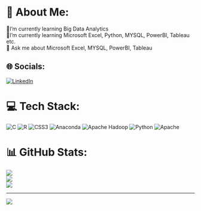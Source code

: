 # 💫 About Me:
🔭I’m currently learning Big Data Analytics<br>🌱I’m currently learning Microsoft Excel, Python, MYSQL, PowerBI, Tableau etc.<br>💬 Ask me about Microsoft Excel, MYSQL, PowerBI, Tableau<br>


## 🌐 Socials:
[![LinkedIn](https://img.shields.io/badge/LinkedIn-%230077B5.svg?logo=linkedin&logoColor=white)](https://linkedin.com/in/https://www.linkedin.com/in/vedant-thakkar-527786229/) 

# 💻 Tech Stack:
![C](https://img.shields.io/badge/c-%2300599C.svg?style=for-the-badge&logo=c&logoColor=white) ![R](https://img.shields.io/badge/r-%23276DC3.svg?style=for-the-badge&logo=r&logoColor=white) ![CSS3](https://img.shields.io/badge/css3-%231572B6.svg?style=for-the-badge&logo=css3&logoColor=white) ![Anaconda](https://img.shields.io/badge/Anaconda-%2344A833.svg?style=for-the-badge&logo=anaconda&logoColor=white) ![Apache Hadoop](https://img.shields.io/badge/Apache%20Hadoop-66CCFF?style=for-the-badge&logo=apachehadoop&logoColor=black) ![Python](https://img.shields.io/badge/python-3670A0?style=for-the-badge&logo=python&logoColor=ffdd54) ![Apache](https://img.shields.io/badge/apache-%23D42029.svg?style=for-the-badge&logo=apache&logoColor=white)
# 📊 GitHub Stats:
![](https://github-readme-stats.vercel.app/api?username=Vedanthakkar&theme=onedark&hide_border=false&include_all_commits=false&count_private=false)<br/>
![](https://github-readme-streak-stats.herokuapp.com/?user=Vedanthakkar&theme=onedark&hide_border=false)<br/>
![](https://github-readme-stats.vercel.app/api/top-langs/?username=Vedanthakkar&theme=onedark&hide_border=false&include_all_commits=false&count_private=false&layout=compact)

---
[![](https://visitcount.itsvg.in/api?id=Vedanthakkar&icon=0&color=0)](https://visitcount.itsvg.in)

<!-- Proudly created with GPRM ( https://gprm.itsvg.in ) -->
